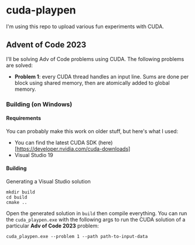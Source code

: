 # cuda-playpen
I'm using this repo to upload various fun experiments with CUDA.

## Advent of Code 2023
I'll be solving Adv of Code problems using CUDA. The following problems are solved:
* **Problem 1**: every CUDA thread handles an input line. Sums are done per block using shared memory, then are atomically added to global memory.


### Building (on Windows)

#### Requirements
You can probably make this work on older stuff, but here's what I used:
* You can find the latest CUDA SDK (here)[https://developer.nvidia.com/cuda-downloads]
* Visual Studio 19

#### Building
 Generating a Visual Studio solution
```
mkdir build
cd build
cmake ..
```

Open the generated solution in `build` then compile everything. You can run the `cuda_playpen.exe` with the following args to run the CUDA solution of a particular **Adv of Code 2023** problem:

`cuda_playpen.exe --problem 1 --path path-to-input-data`
